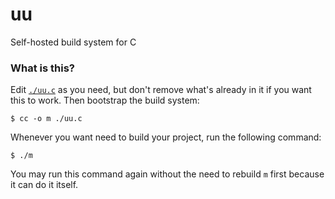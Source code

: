 # uu

Self-hosted build system for C

### What is this?

Edit [`./uu.c`](/uu.c) as you need, but don't remove what's already in it if
you want this to work. Then bootstrap the build system:

```console
$ cc -o m ./uu.c
```

Whenever you want need to build your project, run the following command:

```console
$ ./m
```

You may run this command again without the need to rebuild `m` first because it
can do it itself.
